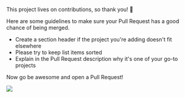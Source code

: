 This project lives on contributions, so thank you! :star2:

Here are some guidelines to make sure your Pull Request has a good chance of being merged.

- Create a section header if the project you're adding doesn't fit elsewhere
- Please try to keep list items sorted
- Explain in the Pull Request description why it's one of your go-to projects

Now go be awesome and open a Pull Request!

![](https://raw.githubusercontent.com/jglovier/gifs/gh-pages/excited/thumbs-up-levar-burton.gif)
